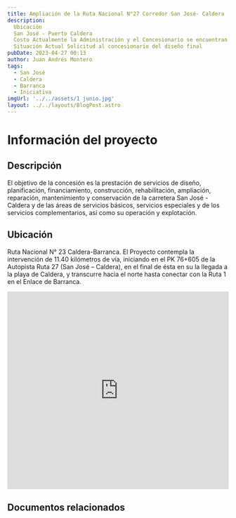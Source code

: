 ```yaml
---
title: Ampliación de la Ruta Nacional N°27 Corredor San José- Caldera
description: 
  Ubicación
  San José - Puerto Caldera
  Costo Actualmente la Administración y el Concesionario se encuentran analizado el trazado de la ampliación con el fin de definir la obras requeridas y el monto de las mismas
  Situación Actual Solicitud al concesionario del diseño final
pubDate: 2023-04-27 00:13
author: Juan Andrés Montero
tags:
  - San José
  - Caldera
  - Barranca
  - Iniciativa
imgUrl: '../../assets/1 junio.jpg'
layout: ../../layouts/BlogPost.astro
---
```



# Información del proyecto
## Descripción

El objetivo de la concesión es la prestación de servicios de diseño, planificación, financiamiento, construcción, rehabilitación, ampliación, reparación, mantenimiento y conservación de la carretera San José - Caldera y de las áreas de servicios básicos, servicios especiales y de los servicios complementarios, así como su operación y
explotación.

## Ubicación

Ruta Nacional N° 23 Caldera-Barranca. El Proyecto contempla la intervención de 11.40 kilómetros de vía, iniciando en el PK 76+605 de la Autopista Ruta 27 (San José – Caldera), en el final de ésta en su la llegada a la playa de Caldera, y transcurre hacia el norte hasta conectar con la Ruta 1 en el Enlace de Barranca.

<iframe src="https://www.google.com/maps/embed?pb=!1m18!1m12!1m3!1d4794.188341639861!2d-84.74231992419807!3d9.97592207344697!2m3!1f0!2f0!3f0!3m2!1i1024!2i768!4f13.1!3m3!1m2!1s0x8fa031a3085c1de7%3A0x43a8b852f303c69c!2sRuta%20Nacional%20Primaria%2023%2C%20Provincia%20de%20Puntarenas%2C%20Chacarita%2C%20Costa%20Rica!5e1!3m2!1ses-419!2sus!4v1711857202969!5m2!1ses-419!2sus" width="100%" height="450" style="border:0;" allowfullscreen="" loading="lazy" referrerpolicy="no-referrer-when-downgrade"></iframe>

## Documentos relacionados 